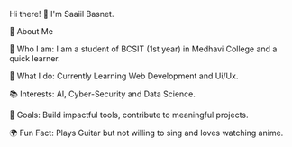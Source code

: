 Hi there! 👋 I'm Saaiil Basnet.

🚀 About Me

🌟 Who I am: I am a student of BCSIT (1st year) in Medhavi College and a quick learner.

💼 What I do: Currently Learning Web Development and Ui/Ux.

📚 Interests: AI, Cyber-Security and Data Science.

🎯 Goals:  Build impactful tools, contribute to meaningful projects.

🌍 Fun Fact: Plays Guitar but not willing to sing and loves watching anime.
